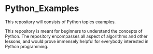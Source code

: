 # Python_Examples

This repository will consists of Python topics examples.

This repository is meant for beginners to understand the concepts of Python. The repository  encompasses all aspect of algorithms and other lessons, and would prove immensely helpful for everybody interested in Python programming.

